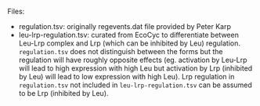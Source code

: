 Files:
- regulation.tsv: originally regevents.dat file provided by Peter Karp
- leu-lrp-regulation.tsv: curated from EcoCyc to differentiate between Leu-Lrp complex and Lrp (which can be inhibited by Leu) regulation. `regulation.tsv` does not distinguish between the forms but the regulation will have roughly opposite effects (eg. activation by Leu-Lrp will lead to high expression with high Leu but activation by Lrp (inhibited by Leu) will lead to low expression with high Leu). Lrp regulation in `regulation.tsv` not included in `leu-lrp-regulation.tsv` can be assumed to be Lrp (inhibited by Leu).
